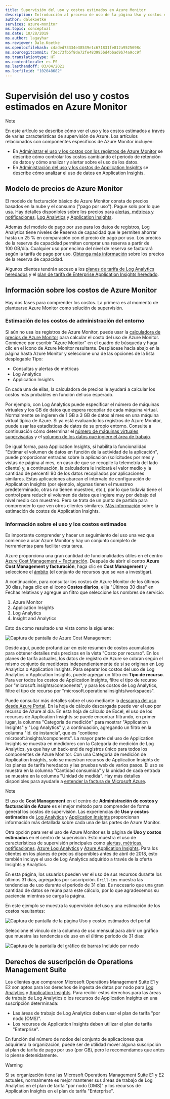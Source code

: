 ```yaml
---
title: Supervisión del uso y costos estimados en Azure Monitor
description: Introducción al proceso de uso de la página Uso y costos estimados de Azure Monitor
author: dalekoetke
services: azure-monitor
ms.topic: conceptual
ms.date: 10/28/2019
ms.author: lagayhar
ms.reviewer: Dale.Koetke
ms.openlocfilehash: c4aded73334e38539e1c671831fe812a9525698c
ms.sourcegitcommit: f3ec73fb5f8de72fe483995bd4bbad9b74a9cc9f
ms.translationtype: HT
ms.contentlocale: es-ES
ms.lasthandoff: 03/04/2021
ms.locfileid: "102048682"
---
```

# <a name="monitoring-usage-and-estimated-costs-in-azure-monitor"></a>Supervisión del uso y costos estimados en Azure Monitor

> [!NOTE]
> En este artículo se describe cómo ver el uso y los costos estimados a través de varias características de supervisión de Azure. Los artículos relacionados con componentes específicos de Azure Monitor incluyen:
> - En [Administrar el uso y los costos con los registros de Azure Monitor](logs/manage-cost-storage.md) se describe cómo controlar los costos cambiando el período de retención de datos y cómo analizar y alertar sobre el uso de los datos.
> - En [Administración del uso y los costos de Application Insights](app/pricing.md) se describe cómo analizar el uso de datos en Application Insights.

## <a name="azure-monitor-pricing-model"></a>Modelo de precios de Azure Monitor

El modelo de facturación básico de Azure Monitor consta de precios basados en la nube y el consumo ("pago por uso"). Pague solo por lo que usa. Hay detalles disponibles sobre los precios para [alertas, métricas y notificaciones](https://azure.microsoft.com/pricing/details/monitor/), [Log Analytics](https://azure.microsoft.com/pricing/details/log-analytics/) y [Application Insights](https://azure.microsoft.com/pricing/details/application-insights/). 

Además del modelo de pago por uso para los datos de registros, Log Analytics tiene niveles de Reserva de capacidad que le permiten ahorrar hasta un 25 % en comparación con el precio de pago por uso. Los precios de la reserva de capacidad permiten comprar una reserva a partir de 100 GB/día. Cualquier uso por encima del nivel de reserva se facturará según la tarifa de pago por uso. [Obtenga más información](https://azure.microsoft.com/pricing/details/monitor/) sobre los precios de la reserva de capacidad.

Algunos clientes tendrán acceso a los [planes de tarifa de Log Analytics heredados](logs/manage-cost-storage.md#legacy-pricing-tiers) y el [plan de tarifa de Enterprise Application Insights heredado](app/pricing.md#legacy-enterprise-per-node-pricing-tier). 

## <a name="understanding-your-azure-monitor-costs"></a>Información sobre los costos de Azure Monitor

Hay dos fases para comprender los costos. La primera es al momento de plantearse Azure Monitor como solución de supervisión. 

### <a name="estimating-the-costs-to-manage-your-environment"></a>Estimación de los costos de administración del entorno

Si aún no usa los registros de Azure Monitor, puede usar la [calculadora de precios de Azure Monitor](https://azure.microsoft.com/pricing/calculator/?service=monitor) para calcular el costo del uso de Azure Monitor. Comience por escribir "Azure Monitor" en el cuadro de búsqueda y haga clic en el icono de Azure Monitor resultante. Desplácese hacia abajo en la página hasta Azure Monitor y seleccione una de las opciones de la lista desplegable Tipo:

- Consultas y alertas de métricas  
- Log Analytics
- Application Insights

En cada una de ellas, la calculadora de precios le ayudará a calcular los costos más probables en función del uso esperado.

Por ejemplo, con Log Analytics puede especificar el número de máquinas virtuales y los GB de datos que espera recopilar de cada máquina virtual. Normalmente se ingieren de 1 GB a 3 GB de datos al mes en una máquina virtual típica de Azure. Si ya está evaluando los registros de Azure Monitor, puede usar las estadísticas de datos de su propio entorno. Consulte a continuación cómo determinar el [número de máquinas virtuales supervisadas](logs/manage-cost-storage.md#understanding-nodes-sending-data) y el [volumen de los datos que ingiere el área de trabajo](logs/manage-cost-storage.md#understanding-ingested-data-volume).

De igual forma, para Application Insights, si habilita la funcionalidad "Estimar el volumen de datos en función de la actividad de la aplicación", puede proporcionar entradas sobre la aplicación (solicitudes por mes y vistas de página al mes, en caso de que se recopile la telemetría del lado cliente) y, a continuación, la calculadora le indicará el valor medio y la cantidad de percentil 90 de los datos recopilados por aplicaciones similares. Estas aplicaciones abarcan el intervalo de configuración de Application Insights (por ejemplo, algunas tienen el muestreo predeterminado, otras no tienen muestreo, etc.), por lo que todavía tiene el control para reducir el volumen de datos que ingiere muy por debajo del nivel medio con muestreo. Pero se trata de un punto de partida para comprender lo que ven otros clientes similares. [Más información](app/pricing.md#estimating-the-costs-to-manage-your-application) sobre la estimación de costos de Application Insights.

### <a name="understanding-your-usage-and-estimated-costs"></a>Información sobre el uso y los costos estimados

Es importante comprender y hacer un seguimiento del uso una vez que comience a usar Azure Monitor y hay un conjunto completo de herramientas para facilitar esta tarea. 

Azure proporciona una gran cantidad de funcionalidades útiles en el centro [Azure Cost Management + Facturación](../cost-management-billing/costs/quick-acm-cost-analysis.md?toc=/azure/billing/TOC.json). Después de abrir el centro **Azure Cost Management y facturación**, haga clic en **Cost Management** y seleccione el [ámbito](../cost-management-billing/costs/understand-work-scopes.md) (el conjunto de recursos que se van a investigar). 

A continuación, para consultar los costos de Azure Monitor de los últimos 30 días, haga clic en el icono **Costos diarios**, elija "Últimos 30 días" en Fechas relativas y agregue un filtro que seleccione los nombres de servicio:

1. Azure Monitor
2. Application Insights
3. Log Analytics
4. Insight and Analytics

Esto da como resultado una vista como la siguiente:

![Captura de pantalla de Azure Cost Management](./media/usage-estimated-costs/010.png)

Desde aquí, puede profundizar en este resumen de costos acumulados para obtener detalles más precisos en la vista "Costo por recurso". En los planes de tarifa actuales, los datos de registro de Azure se cobran según el mismo conjunto de medidores independientemente de si se originan en Log Analytics o Application Insights. Para separar los costos del uso de Log Analytics o Application Insights, puede agregar un filtro en **Tipo de recurso**. Para ver todos los costos de Application Insights, filtre el tipo de recurso por "microsoft.insights/components", y para los costos de Log Analytics, filtre el tipo de recurso por "microsoft.operationalinsights/workspaces". 

Puede consultar más detalles sobre el uso mediante la [descarga del uso desde Azure Portal](../cost-management-billing/manage/download-azure-invoice-daily-usage-date.md#download-usage-in-azure-portal). En la hoja de cálculo descargada puede ver el uso por recurso de Azure al día. En esta hoja de cálculo de Excel, el uso de los recursos de Application Insights se puede encontrar filtrando, en primer lugar, la columna "Categoría de medición" para mostrar "Application Insights" y "Log Analytics" y, a continuación, agregando un filtro en la columna "Id. de instancia", que es "contiene microsoft.insights/components".  La mayor parte del uso de Application Insights se muestra en medidores con la Categoría de medición de Log Analytics, ya que hay un back-end de registros único para todos los componentes de Azure Monitor.  Con una Categoría de medición de Application Insights, solo se muestran recursos de Application Insights de los planes de tarifa heredados y las pruebas web de varios pasos.  El uso se muestra en la columna "Cantidad consumida" y la unidad de cada entrada se muestra en la columna "Unidad de medida".  Hay más detalles disponibles para ayudarle a [entender la factura de Microsoft Azure](../cost-management-billing/understand/review-individual-bill.md). 

> [!NOTE]
> El uso de **Cost Management** en el centro de **Administración de costos y facturación de Azure** es el mejor método para comprender de forma general los costos de supervisión.  Las experiencias de **Uso y costos estimados** de [Log Analytics](logs/manage-cost-storage.md#understand-your-usage-and-estimate-costs) y [Application Insights](app/pricing.md#understand-your-usage-and-estimate-costs) proporcionan información más detallada sobre cada una de las partes de Azure Monitor.

Otra opción para ver el uso de Azure Monitor es la página de **Uso y costos estimados** en el centro de supervisión. Esto muestra el uso de características de supervisión principales como [alertas, métricas, notificaciones](https://azure.microsoft.com/pricing/details/monitor/), [Azure Log Analytics](https://azure.microsoft.com/pricing/details/log-analytics/) y [Azure Application Insights](https://azure.microsoft.com/pricing/details/application-insights/). Para los clientes en los planes de precios disponibles antes de abril de 2018, esto también incluye el uso de Log Analytics adquirido a través de la oferta Insights y Analytics.

En esta página, los usuarios pueden ver el uso de sus recursos durante los últimos 31 días, agregados por suscripción. `Drill-ins` muestra las tendencias de uso durante el período de 31 días. Es necesario que una gran cantidad de datos se reúna para este cálculo, por lo que agradecemos su paciencia mientras se carga la página.

En este ejemplo se muestra la supervisión del uso y una estimación de los costos resultantes:

![Captura de pantalla de la página Uso y costos estimados del portal](./media/usage-estimated-costs/001.png)

Seleccione el vínculo de la columna de uso mensual para abrir un gráfico que muestra las tendencias de uso en el último período de 31 días: 

![Captura de la pantalla del gráfico de barras Incluido por nodo](./media/usage-estimated-costs/002.png)

## <a name="operations-management-suite-subscription-entitlements"></a>Derechos de suscripción de Operations Management Suite

Los clientes que compraron Microsoft Operations Management Suite E1 y E2 son aptos para los derechos de ingesta de datos por nodo para [Log Analytics](https://www.microsoft.com/cloud-platform/operations-management-suite) y [Application Insights](app/pricing.md). Para recibir estos derechos para las áreas de trabajo de Log Analytics o los recursos de Application Insights en una suscripción determinada: 

- Las áreas de trabajo de Log Analytics deben usar el plan de tarifa "por nodo (OMS)".
- Los recursos de Application Insights deben utilizar el plan de tarifa "Enterprise".

En función del número de nodos del conjunto de aplicaciones que adquiriera la organización, puede ser de utilidad mover alguna suscripción al plan de tarifa de pago por uso (por GB), pero le recomendamos que antes lo piense detenidamente.

> [!WARNING]
> Si su organización tiene las Microsoft Operations Management Suite E1 y E2 actuales, normalmente es mejor mantener sus áreas de trabajo de Log Analytics en el plan de tarifa "por nodo (OMS)" y los recursos de Application Insights en el plan de tarifa "Enterprise". 
>

